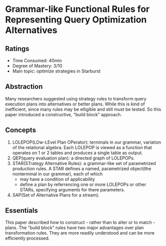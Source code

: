 # Grammar-like Functional Rules for Representing Query Optimization Alternatives
## Ratings
- Time Consumed: 40min
- Degree of Mastery: 3/10
- Main topic: optimize strategies in Starburst

## Abstraction
Many researchers suggested using strategy rules to transform query execution plans into alternatives
or better plans. While this is kind of inefficient, since many rules may be elligible and still must be tested. So this paper introduced a constructive, "build block" approach.

## Concepts
1. LOLEPOP(LOw-LEvel Plan OPerator): terminals in our grammar, variation of the relational algebra. Each LOLEPOP is viewed as a function that operates on 1 or 2 tables and produces a single table as output.
2. QEP(query evaluation plan): a directed graph of LOLEPOPs.
3. STAR(STrategy Alternative Rules): a grammar-like set of parametrized production rules. A STAR defines a named, parametrized object(the nonterminal in our grammar), each of which
    - may have a condition of applicability
    - define a plan by referrencing one or more LOLEPOPs or other STARs, specifying arguments for there parameters.
4. SAP(Set of Alternative Plans for a stream).

## Essentials
This paper described how to construct - rather than to alter or to match - plans. The "build block" rules have two major advantages over plan transformation rules. They are more readily understood and can be more efficiently processed.
